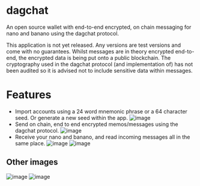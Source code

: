 # dagchat

An open source wallet with end-to-end encrypted, on chain messaging for nano and banano using the dagchat protocol.

This application is not yet released. Any versions are test versions and come with no guarantees. Whilst messages are in theory encrypted end-to-end, the encrypted data is being put onto a public blockchain. The cryptography used in the dagchat protocol (and implementation of) has not been audited so it is advised not to include sensitive data within messages. 

# Features
- Import accounts using a 24 word mnemonic phrase or a 64 character seed. Or generate a new seed within the app.
![image](https://user-images.githubusercontent.com/97409490/162834155-f9680392-8e4f-41b9-8721-4b3b36fb5da1.png)
- Send on chain, end to end encrypted memos/messages using the dagchat protocol.
![image](https://user-images.githubusercontent.com/97409490/162834972-494bc8e5-7c5a-40f2-b14d-eb47313746c2.png)
- Receive your nano and banano, and read incoming messages all in the same place.
![image](https://user-images.githubusercontent.com/97409490/162835371-1f18feac-75c1-4eb6-8885-b957a34f1132.png)
![image](https://user-images.githubusercontent.com/97409490/162835416-22b6df85-ed37-4cb1-9ab1-db34c3b97725.png)

## Other images
![image](https://user-images.githubusercontent.com/97409490/162835489-e49ad8ba-a0b7-4ccb-9145-6935aaf8f73b.png)
![image](https://user-images.githubusercontent.com/97409490/162835520-b0763c63-6eae-4954-aeee-554488530e34.png)
